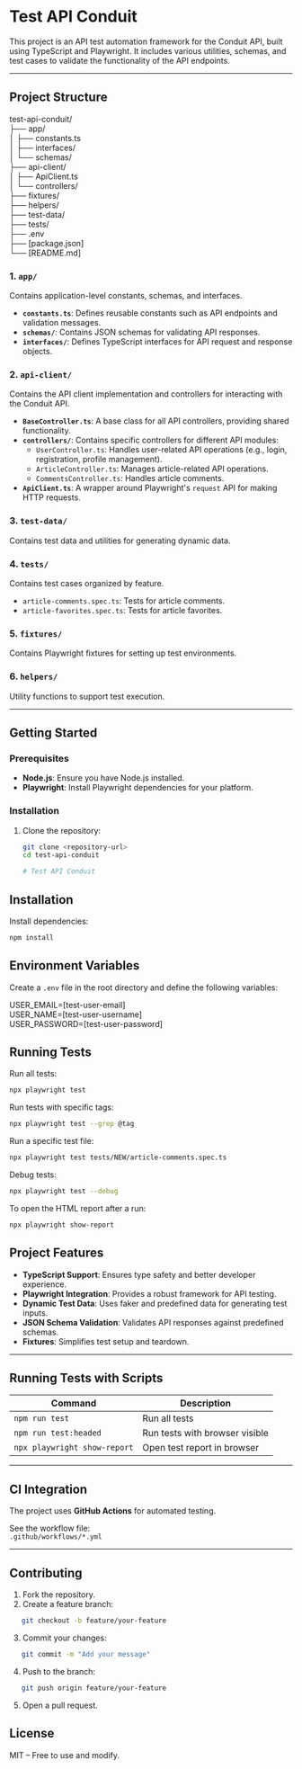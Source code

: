 # Test API Conduit

This project is an API test automation framework for the Conduit API, built using TypeScript and Playwright. It includes various utilities, schemas, and test cases to validate the functionality of the API endpoints.

---
## Project Structure

test-api-conduit/  
├── app/  
│   ├── constants.ts  
│   ├── interfaces/  
│   └── schemas/  
├── api-client/  
│   ├── ApiClient.ts  
│   └── controllers/  
├── fixtures/  
├── helpers/  
├── test-data/  
├── tests/  
├── .env  
├── [package.json]  
└── [README.md]  


### 1. **`app/`**
Contains application-level constants, schemas, and interfaces.

- **`constants.ts`**: Defines reusable constants such as API endpoints and validation messages.
- **`schemas/`**: Contains JSON schemas for validating API responses.
- **`interfaces/`**: Defines TypeScript interfaces for API request and response objects.

### 2. **`api-client/`**
Contains the API client implementation and controllers for interacting with the Conduit API.

- **`BaseController.ts`**: A base class for all API controllers, providing shared functionality.
- **`controllers/`**: Contains specific controllers for different API modules:
  - `UserController.ts`: Handles user-related API operations (e.g., login, registration, profile management).
  - `ArticleController.ts`: Manages article-related API operations.
  - `CommentsController.ts`: Handles article comments.
- **`ApiClient.ts`**: A wrapper around Playwright's `request` API for making HTTP requests.

### 3. **`test-data/`**
Contains test data and utilities for generating dynamic data.

### 4. **`tests/`**
Contains test cases organized by feature.

  - `article-comments.spec.ts`: Tests for article comments.
  - `article-favorites.spec.ts`: Tests for article favorites.

### 5. **`fixtures/`**
Contains Playwright fixtures for setting up test environments.

### 6. **`helpers/`**
Utility functions to support test execution.



---

## Getting Started

### Prerequisites
- **Node.js**: Ensure you have Node.js installed.
- **Playwright**: Install Playwright dependencies for your platform.

### Installation
1. Clone the repository:
   ```bash
   git clone <repository-url>
   cd test-api-conduit

   # Test API Conduit

## Installation

Install dependencies:
```bash
npm install
```

## Environment Variables

Create a `.env` file in the root directory and define the following variables:

USER_EMAIL=[test-user-email]  
USER_NAME=[test-user-username]  
USER_PASSWORD=[test-user-password]  

## Running Tests

Run all tests: 
```bash 
npx playwright test
```
Run tests with specific tags:  
```bash
npx playwright test --grep @tag
```
Run a specific test file:  
```bash
npx playwright test tests/NEW/article-comments.spec.ts
```
Debug tests:  
```bash
npx playwright test --debug
```  
To open the HTML report after a run:

```bash
npx playwright show-report
```
## Project Features

- **TypeScript Support**: Ensures type safety and better developer experience.  
- **Playwright Integration**: Provides a robust framework for API testing.  
- **Dynamic Test Data**: Uses faker and predefined data for generating test inputs.  
- **JSON Schema Validation**: Validates API responses against predefined schemas.  
- **Fixtures**: Simplifies test setup and teardown.  

---

##  Running Tests with Scripts

| Command                      | Description                    |
|-----------------------------|--------------------------------|
| `npm run test`              | Run all tests                  |
| `npm run test:headed`       | Run tests with browser visible |
| `npx playwright show-report`| Open test report in browser    |

---


##  CI Integration

The project uses **GitHub Actions** for automated testing.

See the workflow file:  
`.github/workflows/*.yml`


---

## Contributing

1. Fork the repository.  
2. Create a feature branch:  
```bash
   git checkout -b feature/your-feature  
   ```
3. Commit your changes:  
```bash
   git commit -m "Add your message"  
```
4. Push to the branch:  
```bash
   git push origin feature/your-feature  
```
5. Open a pull request.  

##  License

MIT – Free to use and modify.  
  
